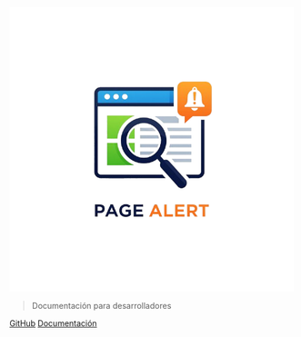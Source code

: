 <!-- _coverpage.md -->

![logo](assets/icon.png)

> Documentación para desarrolladores

[GitHub](https://github.com/docsifyjs/docsify/)
[Documentación](#documentación-page_alert)
